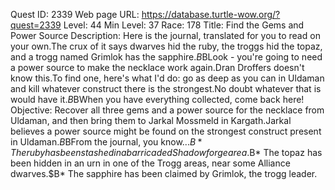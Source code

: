 Quest ID: 2339
Web page URL: https://database.turtle-wow.org/?quest=2339
Level: 44
Min Level: 37
Race: 178
Title: Find the Gems and Power Source
Description: Here is the journal, translated for you to read on your own.The crux of it says dwarves hid the ruby, the troggs hid the topaz, and a trogg named Grimlok has the sapphire.$B$BLook - you're going to need a power source to make the necklace work again.Dran Droffers doesn't know this.To find one, here's what I'd do: go as deep as you can in Uldaman and kill whatever construct there is the strongest.No doubt whatever that is would have it.$B$BWhen you have everything collected, come back here!
Objective: Recover all three gems and a power source for the necklace from Uldaman, and then bring them to Jarkal Mossmeld in Kargath.Jarkal believes a power source might be found on the strongest construct present in Uldaman.$B$BFrom the journal, you know...$B* The ruby has been stashed in a barricaded Shadowforge area.$B* The topaz has been hidden in an urn in one of the Trogg areas, near some Alliance dwarves.$B* The sapphire has been claimed by Grimlok, the trogg leader.
